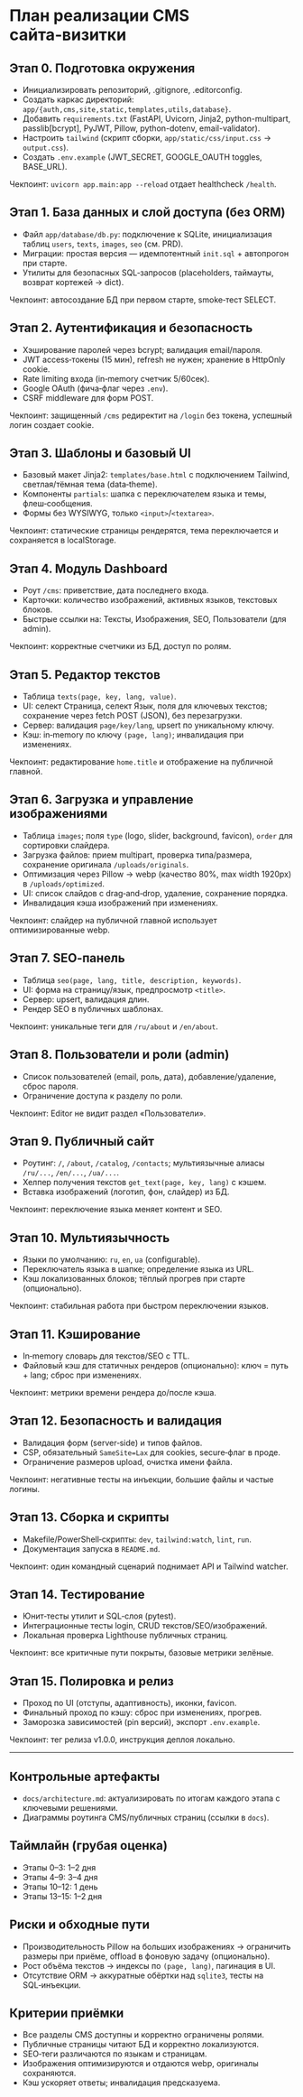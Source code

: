 # План реализации CMS сайта‑визитки

## Этап 0. Подготовка окружения
- Инициализировать репозиторий, .gitignore, .editorconfig.
- Создать каркас директорий: `app/{auth,cms,site,static,templates,utils,database}`.
- Добавить `requirements.txt` (FastAPI, Uvicorn, Jinja2, python-multipart, passlib[bcrypt], PyJWT, Pillow, python-dotenv, email-validator).
- Настроить `tailwind` (скрипт сборки, `app/static/css/input.css` → `output.css`).
- Создать `.env.example` (JWT_SECRET, GOOGLE_OAUTH toggles, BASE_URL).

Чекпоинт: `uvicorn app.main:app --reload` отдает healthcheck `/health`.

## Этап 1. База данных и слой доступа (без ORM)
- Файл `app/database/db.py`: подключение к SQLite, инициализация таблиц `users`, `texts`, `images`, `seo` (см. PRD).
- Миграции: простая версия — идемпотентный `init.sql` + автопрогон при старте.
- Утилиты для безопасных SQL‑запросов (placeholders, таймауты, возврат кортежей → dict).

Чекпоинт: автосоздание БД при первом старте, smoke‑тест SELECT.

## Этап 2. Аутентификация и безопасность
- Хэширование паролей через bcrypt; валидация email/пароля.
- JWT access‑токены (15 мин), refresh не нужен; хранение в HttpOnly cookie.
- Rate limiting входа (in‑memory счетчик 5/60сек).
- Google OAuth (фича‑флаг через `.env`).
- CSRF middleware для форм POST.

Чекпоинт: защищенный `/cms` редиректит на `/login` без токена, успешный логин создает cookie.

## Этап 3. Шаблоны и базовый UI
- Базовый макет Jinja2: `templates/base.html` с подключением Tailwind, светлая/тёмная тема (data‑theme).
- Компоненты `partials`: шапка с переключателем языка и темы, флеш‑сообщения.
- Формы без WYSIWYG, только `<input>`/`<textarea>`.

Чекпоинт: статические страницы рендерятся, тема переключается и сохраняется в localStorage.

## Этап 4. Модуль Dashboard
- Роут `/cms`: приветствие, дата последнего входа.
- Карточки: количество изображений, активных языков, текстовых блоков.
- Быстрые ссылки на: Тексты, Изображения, SEO, Пользователи (для admin).

Чекпоинт: корректные счетчики из БД, доступ по ролям.

## Этап 5. Редактор текстов
- Таблица `texts(page, key, lang, value)`.
- UI: селект Страница, селект Язык, поля для ключевых текстов; сохранение через fetch POST (JSON), без перезагрузки.
- Сервер: валидация `page/key/lang`, upsert по уникальному ключу.
- Кэш: in‑memory по ключу `(page, lang)`; инвалидация при изменениях.

Чекпоинт: редактирование `home.title` и отображение на публичной главной.

## Этап 6. Загрузка и управление изображениями
- Таблица `images`; поля `type` (logo, slider, background, favicon), `order` для сортировки слайдера.
- Загрузка файлов: прием multipart, проверка типа/размера, сохранение оригинала `/uploads/originals`.
- Оптимизация через Pillow → webp (качество 80%, max width 1920px) в `/uploads/optimized`.
- UI: список слайдов с drag‑and‑drop, удаление, сохранение порядка.
- Инвалидация кэша изображений при изменениях.

Чекпоинт: слайдер на публичной главной использует оптимизированные webp.

## Этап 7. SEO‑панель
- Таблица `seo(page, lang, title, description, keywords)`.
- UI: форма на страницу/язык, предпросмотр `<title>`.
- Сервер: upsert, валидация длин.
- Рендер SEO в публичных шаблонах.

Чекпоинт: уникальные теги для `/ru/about` и `/en/about`.

## Этап 8. Пользователи и роли (admin)
- Список пользователей (email, роль, дата), добавление/удаление, сброс пароля.
- Ограничение доступа к разделу по роли.

Чекпоинт: Editor не видит раздел «Пользователи».

## Этап 9. Публичный сайт
- Роутинг: `/`, `/about`, `/catalog`, `/contacts`; мультиязычные алиасы `/ru/...`, `/en/...`, `/ua/...`.
- Хелпер получения текстов `get_text(page, key, lang)` с кэшем.
- Вставка изображений (логотип, фон, слайдер) из БД.

Чекпоинт: переключение языка меняет контент и SEO.

## Этап 10. Мультиязычность
- Языки по умолчанию: `ru`, `en`, `ua` (configurable).
- Переключатель языка в шапке; определение языка из URL.
- Кэш локализованных блоков; тёплый прогрев при старте (опционально).

Чекпоинт: стабильная работа при быстром переключении языков.

## Этап 11. Кэширование
- In‑memory словарь для текстов/SEO с TTL.
- Файловый кэш для статичных рендеров (опционально): ключ = путь + lang; сброс при изменениях.

Чекпоинт: метрики времени рендера до/после кэша.

## Этап 12. Безопасность и валидация
- Валидация форм (server‑side) и типов файлов.
- CSP, обязательный `SameSite=Lax` для cookies, secure‑флаг в проде.
- Ограничение размеров upload, очистка имени файла.

Чекпоинт: негативные тесты на инъекции, большие файлы и частые логины.

## Этап 13. Сборка и скрипты
- Makefile/PowerShell‑скрипты: `dev`, `tailwind:watch`, `lint`, `run`.
- Документация запуска в `README.md`.

Чекпоинт: один командный сценарий поднимает API и Tailwind watcher.

## Этап 14. Тестирование
- Юнит‑тесты утилит и SQL‑слоя (pytest).
- Интеграционные тесты login, CRUD текстов/SEO/изображений.
- Локальная проверка Lighthouse публичных страниц.

Чекпоинт: все критичные пути покрыты, базовые метрики зелёные.

## Этап 15. Полировка и релиз
- Проход по UI (отступы, адаптивность), иконки, favicon.
- Финальный проход по кэшу: сброс при изменениях, прогрев.
- Заморозка зависимостей (pin версий), экспорт `.env.example`.

Чекпоинт: тег релиза v1.0.0, инструкция деплоя локально.

---

## Контрольные артефакты
- `docs/architecture.md`: актуализировать по итогам каждого этапа с ключевыми решениями.
- Диаграммы роутинга CMS/публичных страниц (ссылки в `docs`).

## Таймлайн (грубая оценка)
- Этапы 0–3: 1–2 дня
- Этапы 4–9: 3–4 дня
- Этапы 10–12: 1 день
- Этапы 13–15: 1–2 дня

## Риски и обходные пути
- Производительность Pillow на больших изображениях → ограничить размеры при приёме, offload в фоновую задачу (опционально).
- Рост объёма текстов → индексы по `(page, lang)`, пагинация в UI.
- Отсутствие ORM → аккуратные обёртки над `sqlite3`, тесты на SQL‑инъекции.

## Критерии приёмки
- Все разделы CMS доступны и корректно ограничены ролями.
- Публичные страницы читают БД и корректно локализуются.
- SEO‑теги различаются по языкам и страницам.
- Изображения оптимизируются и отдаются webp, оригиналы сохраняются.
- Кэш ускоряет ответы; инвалидация предсказуема.

